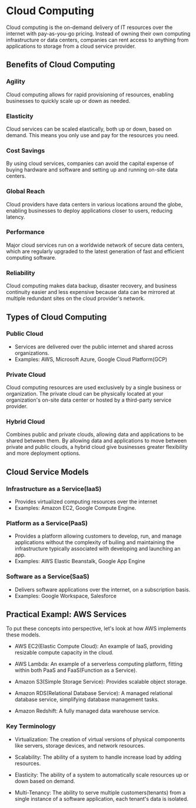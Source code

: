 # Cloud Computing
Cloud computing is the on-demand delivery of IT resources over the internet with
pay-as-you-go pricing. Instead of owning their own computing infrastructure or
data centers, companies can rent access to anything from applications to storage
from a cloud service provider.

## Benefits of Cloud Computing

### Agility
Cloud computing allows for rapid provisioning of resources, enabling businesses to
quickly scale up or down as needed.

### Elasticity
Cloud services can be scaled elastically, both up or down, based on demand. This
means you only use and pay for the resources you need.

### Cost Savings
By using cloud services, companies can avoid the capital expense of buying hardware
and software and setting up and running on-site data centers.

### Global Reach
Cloud providers have data centers in various locations around the globe, enabling
businesses to deploy applications closer to users, reducing latency.

### Performance
Major cloud services run on a worldwide network of secure data centers, which are
regularly upgraded to the latest generation of fast and efficient computing software.

### Reliability
Cloud computing makes data backup, disaster recovery, and business continuity easier
and less expensive because data can be mirrored at multiple redundant sites on the cloud
provider's network.

## Types of Cloud Computing

### Public Cloud
- Services are delivered over the public internet and shared across organizations.
- Examples: AWS, Microsoft Azure, Google Cloud Platform(GCP)

### Private Cloud
Cloud computing resources are used exclusively by a single business or organization.
The private cloud can be physically located at your organization's on-site data center
or hosted by a third-party service provider.

### Hybrid Cloud
Combines public and private clouds, allowing data and applications to be shared
between them. By allowing data and applications to move between private and public
clouds, a hybrid cloud give businesses greater flexibility and more deployment options.

## Cloud Service Models

### Infrastructure as a Service(IaaS)
- Provides virtualized computing resources over the internet
- Examples: Amazon EC2, Google Compute Engine.

### Platform as a Service(PaaS)
- Provides a platform allowing customers to develop, run, and manage applications
without the complexity of builing and maintaining the infrastructure typically
associated with developing and launching an app.
- Examples: AWS Elastic Beanstalk, Google App Engine

### Software as a Service(SaaS)
- Delivers software applications over the internet, on a subscription basis.
- Examples: Google Workspace, Salesforce

## Practical Exampl: AWS Services
To put these concepts into perspective, let's look at how AWS implements these models.

- AWS EC2(Elastic Compute Cloud): An example of IaaS, providing resizable compute
capacity in the cloud.

- AWS Lambda: An example of a serverless computing platform, fitting within both PaaS
and FaaS(Function as a Service).

- Amazon S3(Simple Storage Service): Provides scalable object storage.

- Amazon RDS(Relational Database Service): A managed relational database service,
simplifying database management tasks.

- Amazon Redshift: A fully managed data warehouse service.

### Key Terminology
- Virtualization: The creation of virtual versions of physical components like servers,
storage devices, and network resources.

- Scalability: The ability of a system to handle increase load by adding resources.

- Elasticity: The ability of a system to automatically scale resources up or down
based on demand.

- Multi-Tenancy: The ability to serve multiple customers(tenants) from a single instance
of a software application, each tenant's data is isolated.
